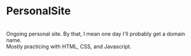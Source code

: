 # PersonalSite
<br>
Ongoing personal site. By that, I mean one day I'll probably get a domain name. 
<br>
Mostly practicing with HTML, CSS, and Javascript.
